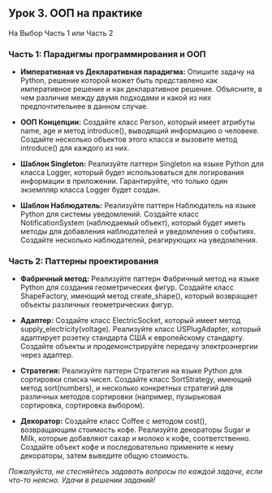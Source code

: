 ## Урок 3. ООП на практике
На Выбор Часть 1 или Часть 2

### Часть 1: Парадигмы программирования и ООП

- **Императивная vs Декларативная парадигма:**
Опишите задачу на Python, решение которой может быть представлено как императивное решение и как декларативное решение. Объясните, в чем различие между двумя подходами и какой из них предпочтительнее в данном случае.

- **ООП Концепции:**
Создайте класс Person, который имеет атрибуты name, age и метод introduce(), выводящий информацию о человеке. Создайте несколько объектов этого класса и вызовите метод introduce() для каждого из них.

- **Шаблон Singleton:**
Реализуйте паттерн Singleton на языке Python для класса Logger, который будет использоваться для логирования информации в приложении. Гарантируйте, что только один экземпляр класса Logger будет создан.

- **Шаблон Наблюдатель:**
Реализуйте паттерн Наблюдатель на языке Python для системы уведомлений. Создайте класс NotificationSystem (наблюдаемый объект), который будет иметь методы для добавления наблюдателей и уведомления о событиях. Создайте несколько наблюдателей, реагирующих на уведомления.

### Часть 2: Паттерны проектирования

- **Фабричный метод:**
Реализуйте паттерн Фабричный метод на языке Python для создания геометрических фигур. Создайте класс ShapeFactory, имеющий метод create_shape(), который возвращает объекты различных геометрических фигур.

- **Адаптер:**
Создайте класс ElectricSocket, который имеет метод supply_electricity(voltage). Реализуйте класс USPlugAdapter, который адаптирует розетку стандарта США к европейскому стандарту. Создайте объекты и продемонстрируйте передачу электроэнергии через адаптер.

- **Стратегия:**
Реализуйте паттерн Стратегия на языке Python для сортировки списка чисел. Создайте класс SortStrategy, имеющий метод sort(numbers), и несколько конкретных стратегий для различных методов сортировки (например, пузырьковая сортировка, сортировка выбором).

- **Декоратор:**
 Создайте класс Coffee с методом cost(), возвращающим стоимость кофе. Реализуйте декораторы Sugar и Milk, которые добавляют сахар и молоко к кофе, соответственно. Создайте объект кофе и последовательно примените к нему декораторы, затем выведите общую стоимость.

*Пожалуйста, не стесняйтесь задавать вопросы по каждой задаче, если что-то неясно. Удачи в решении заданий!*